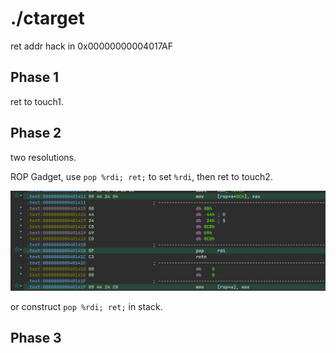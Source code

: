 # ./ctarget 

ret addr hack in 0x00000000004017AF

## Phase 1

ret to touch1.

## Phase 2

two resolutions.

ROP Gadget, use `pop %rdi; ret;` to set `%rdi`,
then ret to touch2.

![phase2_trick](./phase2_trick.png)

or construct `pop %rdi; ret;` in stack.


## Phase 3
